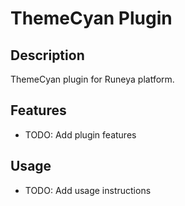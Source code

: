 # ThemeCyan Plugin

## Description
ThemeCyan plugin for Runeya platform.

## Features
- TODO: Add plugin features

## Usage
- TODO: Add usage instructions
 